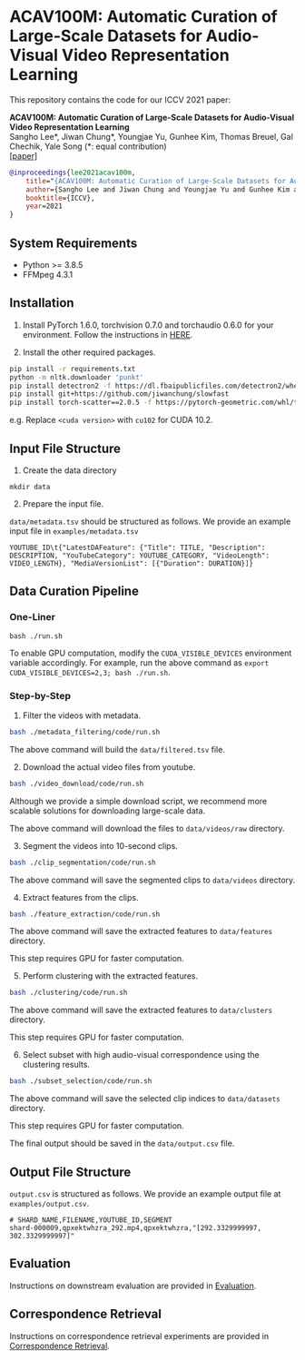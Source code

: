 # ACAV100M: Automatic Curation of Large-Scale Datasets for Audio-Visual Video Representation Learning

This repository contains the code for our ICCV 2021 paper:

**ACAV100M: Automatic Curation of Large-Scale Datasets for Audio-Visual Video Representation Learning** <br>
Sangho Lee\*, Jiwan Chung\*, Youngjae Yu, Gunhee Kim, Thomas Breuel, Gal Chechik, Yale Song (\*: equal contribution) <br>
[[paper]](https://arxiv.org/abs/2101.10803)

```bibtex
@inproceedings{lee2021acav100m,
    title="{ACAV100M: Automatic Curation of Large-Scale Datasets for Audio-Visual Video Representation Learning}",
    author={Sangho Lee and Jiwan Chung and Youngjae Yu and Gunhee Kim and Thomas Breuel and Gal Chechik and Yale Song},
    booktitle={ICCV},
    year=2021
}
```

## System Requirements

- Python >= 3.8.5
- FFMpeg 4.3.1

## Installation

1. Install PyTorch 1.6.0, torchvision 0.7.0 and torchaudio 0.6.0 for your environment.
Follow the instructions in
[HERE](https://pytorch.org/get-started/previous-versions/).

2. Install the other required packages.

```bash
pip install -r requirements.txt
python -m nltk.downloader 'punkt'
pip install detectron2 -f https://dl.fbaipublicfiles.com/detectron2/wheels/<cuda version>/torch1.6/index.html
pip install git+https://github.com/jiwanchung/slowfast
pip install torch-scatter==2.0.5 -f https://pytorch-geometric.com/whl/torch-1.6.0+<cuda version>.html
```

e\.g\. Replace `<cuda version>` with `cu102` for CUDA 10.2.

## Input File Structure

1. Create the data directory

```
mkdir data
```

2. Prepare the input file.

`data/metadata.tsv` should be structured as follows.
We provide an example input file in `examples/metadata.tsv`

```
YOUTUBE_ID\t{"LatestDAFeature": {"Title": TITLE, "Description": DESCRIPTION, "YouTubeCategory": YOUTUBE_CATEGORY, "VideoLength": VIDEO_LENGTH}, "MediaVersionList": [{"Duration": DURATION}]}
```

## Data Curation Pipeline

### One-Liner

`bash ./run.sh`

To enable GPU computation, modify the `CUDA_VISIBLE_DEVICES` environment variable accordingly.
For example, run the above command as `export CUDA_VISIBLE_DEVICES=2,3; bash ./run.sh`.

### Step-by-Step

1. Filter the videos with metadata.

```bash
bash ./metadata_filtering/code/run.sh
```

The above command will build the `data/filtered.tsv` file.

2. Download the actual video files from youtube.

```bash
bash ./video_download/code/run.sh
```

Although we provide a simple download script,
we recommend more scalable solutions for downloading large-scale data.

The above command will download the files to `data/videos/raw` directory.

3. Segment the videos into 10-second clips.

```bash
bash ./clip_segmentation/code/run.sh
```

The above command will save the segmented clips to `data/videos` directory.

4. Extract features from the clips.

```bash
bash ./feature_extraction/code/run.sh
```

The above command will save the extracted features to `data/features` directory.

This step requires GPU for faster computation.

5. Perform clustering with the extracted features.

```bash
bash ./clustering/code/run.sh
```

The above command will save the extracted features to `data/clusters` directory.

This step requires GPU for faster computation.

6. Select subset with high audio-visual correspondence using the clustering results.

```bash
bash ./subset_selection/code/run.sh
```

The above command will save the selected clip indices to `data/datasets` directory.

This step requires GPU for faster computation.

The final output should be saved in the `data/output.csv` file.

## Output File Structure

`output.csv` is structured as follows.
We provide an example output file at `examples/output.csv`.

```
# SHARD_NAME,FILENAME,YOUTUBE_ID,SEGMENT
shard-000009,qpxektwhzra_292.mp4,qpxektwhzra,"[292.3329999997, 302.3329999997]"
```

## Evaluation

Instructions on downstream evaluation are provided in [Evaluation](evaluation/README.md).

## Correspondence Retrieval

Instructions on correspondence retrieval experiments are provided in [Correspondence Retrieval](correspondence_retrieval/README.md).

